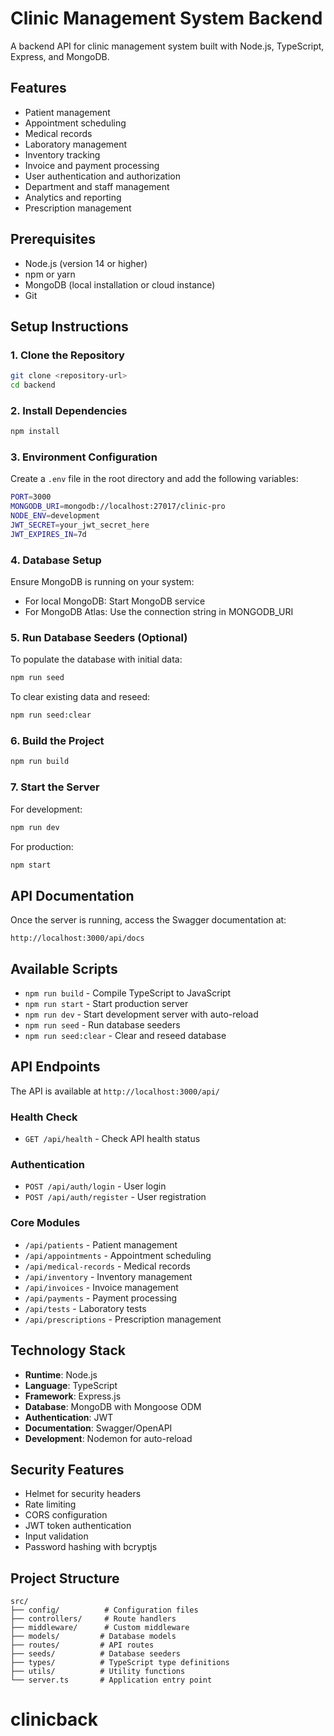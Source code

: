# Clinic Management System Backend

A backend API for clinic management system built with Node.js, TypeScript, Express, and MongoDB.

## Features

- Patient management
- Appointment scheduling
- Medical records
- Laboratory management
- Inventory tracking
- Invoice and payment processing
- User authentication and authorization
- Department and staff management
- Analytics and reporting
- Prescription management

## Prerequisites

- Node.js (version 14 or higher)
- npm or yarn
- MongoDB (local installation or cloud instance)
- Git

## Setup Instructions

### 1. Clone the Repository

```bash
git clone <repository-url>
cd backend
```

### 2. Install Dependencies

```bash
npm install
```

### 3. Environment Configuration

Create a `.env` file in the root directory and add the following variables:

```bash
PORT=3000
MONGODB_URI=mongodb://localhost:27017/clinic-pro
NODE_ENV=development
JWT_SECRET=your_jwt_secret_here
JWT_EXPIRES_IN=7d
```

### 4. Database Setup

Ensure MongoDB is running on your system:

- For local MongoDB: Start MongoDB service
- For MongoDB Atlas: Use the connection string in MONGODB_URI

### 5. Run Database Seeders (Optional)

To populate the database with initial data:

```bash
npm run seed
```

To clear existing data and reseed:

```bash
npm run seed:clear
```

### 6. Build the Project

```bash
npm run build
```

### 7. Start the Server

For development:
```bash
npm run dev
```

For production:
```bash
npm start
```

## API Documentation

Once the server is running, access the Swagger documentation at:
```
http://localhost:3000/api/docs
```

## Available Scripts

- `npm run build` - Compile TypeScript to JavaScript
- `npm run start` - Start production server
- `npm run dev` - Start development server with auto-reload
- `npm run seed` - Run database seeders
- `npm run seed:clear` - Clear and reseed database

## API Endpoints

The API is available at `http://localhost:3000/api/`

### Health Check
- `GET /api/health` - Check API health status

### Authentication
- `POST /api/auth/login` - User login
- `POST /api/auth/register` - User registration

### Core Modules
- `/api/patients` - Patient management
- `/api/appointments` - Appointment scheduling
- `/api/medical-records` - Medical records
- `/api/inventory` - Inventory management
- `/api/invoices` - Invoice management
- `/api/payments` - Payment processing
- `/api/tests` - Laboratory tests
- `/api/prescriptions` - Prescription management

## Technology Stack

- **Runtime**: Node.js
- **Language**: TypeScript
- **Framework**: Express.js
- **Database**: MongoDB with Mongoose ODM
- **Authentication**: JWT
- **Documentation**: Swagger/OpenAPI
- **Development**: Nodemon for auto-reload

## Security Features

- Helmet for security headers
- Rate limiting
- CORS configuration
- JWT token authentication
- Input validation
- Password hashing with bcryptjs

## Project Structure

```
src/
├── config/          # Configuration files
├── controllers/     # Route handlers
├── middleware/      # Custom middleware
├── models/         # Database models
├── routes/         # API routes
├── seeds/          # Database seeders
├── types/          # TypeScript type definitions
├── utils/          # Utility functions
└── server.ts       # Application entry point
```
# clinicback
